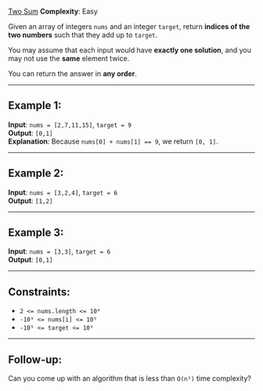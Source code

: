 [Two Sum](https://leetcode.com/problems/two-sum/)
**Complexity**: Easy

Given an array of integers `nums` and an integer `target`, return **indices of the two numbers** such that they add up to `target`.

You may assume that each input would have **exactly one solution**, and you may not use the **same** element twice.

You can return the answer in **any order**.

---

## Example 1:

**Input**: `nums = [2,7,11,15]`, `target = 9`  
**Output**: `[0,1]`  
**Explanation**: Because `nums[0] + nums[1] == 9`, we return `[0, 1]`.

---

## Example 2:

**Input**: `nums = [3,2,4]`, `target = 6`  
**Output**: `[1,2]`

---

## Example 3:

**Input**: `nums = [3,3]`, `target = 6`  
**Output**: `[0,1]`

---

## Constraints:

- `2 <= nums.length <= 10⁴`
- `-10⁹ <= nums[i] <= 10⁹`
- `-10⁹ <= target <= 10⁹`

---

## Follow-up:
Can you come up with an algorithm that is less than `O(n²)` time complexity?